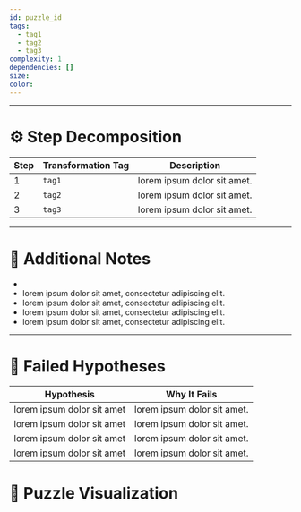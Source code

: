 ```yaml
---
id: puzzle_id
tags:
  - tag1
  - tag2
  - tag3
complexity: 1
dependencies: []
size:
color:
---
```


---

# ⚙️ Step Decomposition  

| Step | Transformation Tag | Description |
|------|--------------------|-------------|
| 1 | `tag1` | lorem ipsum dolor sit amet. |
| 2 | `tag2` | lorem ipsum dolor sit amet. |
| 3 | `tag3` | lorem ipsum dolor sit amet. |

---

# 🧪 Additional Notes  
-
- lorem ipsum dolor sit amet, consectetur adipiscing elit.  
- lorem ipsum dolor sit amet, consectetur adipiscing elit.  
- lorem ipsum dolor sit amet, consectetur adipiscing elit.  
- lorem ipsum dolor sit amet, consectetur adipiscing elit.

---

# 🚫 Failed Hypotheses

| Hypothesis | Why It Fails |
|------------|--------------|
| lorem ipsum dolor sit amet | lorem ipsum dolor sit amet. |
| lorem ipsum dolor sit amet | lorem ipsum dolor sit amet. |
| lorem ipsum dolor sit amet | lorem ipsum dolor sit amet. |
| lorem ipsum dolor sit amet | lorem ipsum dolor sit amet. |

# 🎨 Puzzle Visualization


